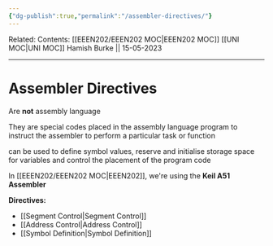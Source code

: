 ```yaml
---
{"dg-publish":true,"permalink":"/assembler-directives/"}
---
```


Related: 
Contents: [[EEEN202/EEEN202 MOC\|EEEN202 MOC]]
[[UNI MOC\|UNI MOC]]
Hamish Burke || 15-05-2023
***

# Assembler Directives

Are **not** assembly language

They are special codes placed in the assembly language program to instruct the assembler to perform a particular task or function

can be used to define symbol values, reserve and initialise storage space for variables and control the placement of the program code


In [[EEEN202/EEEN202 MOC\|EEEN202]], we're using the **Keil A51 Assembler**


**Directives:**
- [[Segment Control\|Segment Control]]
- [[Address Control\|Address Control]]
- [[Symbol Definition\|Symbol Definition]]